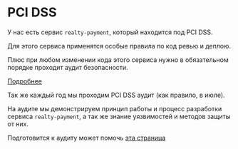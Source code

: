# PCI DSS

У нас есть сервис `realty-payment`, который находится под PCI DSS.

Для этого сервиса применятся особые правила по код ревью и деплою. 

Плюс при любом изменении кода этого сервиса нужно в обязательном порядке проходит аудит безопасности.

[Подробнее](../realty-payment/README.md)

Так же каждый год мы проходим PCI DSS аудит (как правило, в июле).

На аудите мы демонстрируем принцип работы и процесс разработки сервиса `realty-payment`, а так же знание уязвимостей и методов защиты от них.

Подготовится к аудиту может помочь [эта страница](https://wiki.yandex-team.ru/users/fukarim/podgotovka-k-pci-dss-nedvizhimost-front/)
